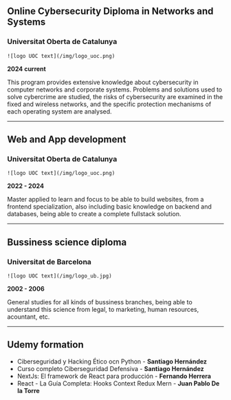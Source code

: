 ## Online Cybersecurity Diploma in Networks and Systems
### Universitat Oberta de Catalunya

<div className="w-10">

    ![logo UOC text](/img/logo_uoc.png)

</div>

**2024 current**

This program provides extensive knowledge about cybersecurity in computer networks and corporate systems. Problems and solutions used to solve cybercrime are studied, the risks of cybersecurity are examined in the fixed and wireless networks, and the specific protection mechanisms of each operating system are analysed.

---

## Web and App development
### Universitat Oberta de Catalunya

<div className="w-10">

    ![logo UOC text](/img/logo_uoc.png)

</div>

**2022 - 2024**

Master applied to learn and focus to be able to build websites, from a frontend specialization, also including basic knowledge on backend and databases, being able to create a complete fullstack solution.

---

## Bussiness science diploma
### Universitat de Barcelona

<div className="w-10">

    ![logo UOC text](/img/logo_ub.jpg)

</div>

**2002 - 2006**

General studies for all kinds of bussiness branches, being able to understand this science from legal, to marketing, human resources, acountant, etc.

---

## Udemy formation

- Ciberseguridad y Hacking Ético ocn Python - **Santiago Hernández**
- Curso completo Ciberseguridad Defensiva - **Santiago Hernández**
- NextJs: El framework de React para producción - **Fernando Herrera**
- React - La Guía Completa: Hooks Context Redux Mern - **Juan Pablo De la Torre**
